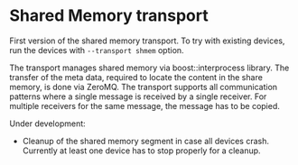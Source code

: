 # Shared Memory transport

First version of the shared memory transport. To try with existing devices, run the devices with `--transport shmem` option.

The transport manages shared memory via boost::interprocess library. The transfer of the meta data, required to locate the content in the share memory, is done via ZeroMQ. The transport supports all communication patterns where a single message is received by a single receiver. For multiple receivers for the same message, the message has to be copied.

Under development:
- Cleanup of the shared memory segment in case all devices crash. Currently at least one device has to stop properly for a cleanup.
